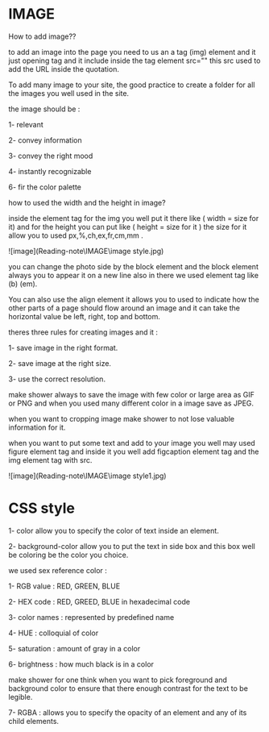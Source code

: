 # IMAGE

How to add image??

to add an image into the page you need to us an a tag (img) element and it just opening tag and it include inside the tag element src="" this src used to add the URL inside the quotation. 

To add many image to your site, the good practice to create a folder for all the images you well used in the site.

the image should be :

1- relevant

2- convey information

3- convey the right mood

4- instantly recognizable

6- fir the color palette

how to used the width and the height in image?

inside the element tag for the img you well put it there like ( width = size for it) and for the height you can put like ( height = size for it ) the size for it allow you to used px,%,ch,ex,fr,cm,mm .

![image](Reading-note\IMAGE\image style.jpg)

you can change the photo side by the block element and the block element always you to appear it on a new line also in there we used element tag like (b) (em).

You can also use the align element it allows you to used to indicate how the other parts of a page should flow around an image and it can take the horizontal value be left, right, top and bottom.

theres three rules for creating images and it :

1- save image in the right format.

2- save image at the right size.

3- use the correct resolution.

make shower always to save the image with few color or large area as GIF or PNG and when you used many different color in a image save as JPEG.

when you want to cropping image make shower to not lose valuable information for it.

when you want to put some text and add to your image you well may used figure element tag and inside it you well add figcaption element tag and the img element tag with src.

![image](Reading-note\IMAGE\image style1.jpg)

# CSS style

1- color allow you to specify the color of text inside an element.

2- background-color allow you to put the text in side box and this box well be coloring be the color you choice.

we used sex reference color :

1- RGB value : RED, GREEN, BLUE

2- HEX code : RED, GREED, BLUE in hexadecimal code

3- color names : represented by predefined name

4- HUE : colloquial of color

5- saturation : amount of gray in a color

6- brightness : how much black is in a color

make shower for one think when you want to pick foreground and background color to ensure that there enough contrast for the text to be legible.

7- RGBA : allows you to specify the opacity of an element and any of its child elements.
